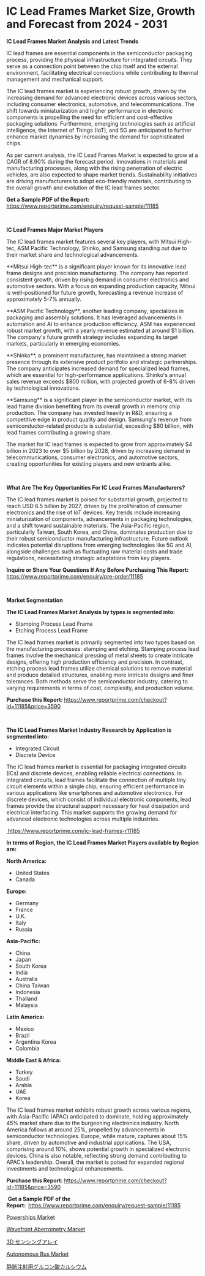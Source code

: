 <p><h1>IC Lead Frames Market Size, Growth and Forecast from 2024 - 2031</h1></p><p><strong>IC Lead Frames Market Analysis and Latest Trends</strong></p>
<p><p>IC lead frames are essential components in the semiconductor packaging process, providing the physical infrastructure for integrated circuits. They serve as a connection point between the chip itself and the external environment, facilitating electrical connections while contributing to thermal management and mechanical support.</p><p>The IC lead frames market is experiencing robust growth, driven by the increasing demand for advanced electronic devices across various sectors, including consumer electronics, automotive, and telecommunications. The shift towards miniaturization and higher performance in electronic components is propelling the need for efficient and cost-effective packaging solutions. Furthermore, emerging technologies such as artificial intelligence, the Internet of Things (IoT), and 5G are anticipated to further enhance market dynamics by increasing the demand for sophisticated chips.</p><p>As per current analysis, the IC Lead Frames Market is expected to grow at a CAGR of 8.90% during the forecast period. Innovations in materials and manufacturing processes, along with the rising penetration of electric vehicles, are also expected to shape market trends. Sustainability initiatives are driving manufacturers to adopt eco-friendly materials, contributing to the overall growth and evolution of the IC lead frames sector.</p></p>
<p><strong>Get a Sample PDF of the Report:&nbsp;</strong> <a href="https://www.reportprime.com/enquiry/request-sample/11185">https://www.reportprime.com/enquiry/request-sample/11185</a></p>
<p>&nbsp;</p>
<p><strong>IC Lead Frames Major Market Players</strong></p>
<p><p>The IC lead frames market features several key players, with Mitsui High-tec, ASM Pacific Technology, Shinko, and Samsung standing out due to their market share and technological advancements.</p><p>**Mitsui High-tec** is a significant player known for its innovative lead frame designs and precision manufacturing. The company has reported consistent growth, driven by rising demand in consumer electronics and automotive sectors. With a focus on expanding production capacity, Mitsui is well-positioned for future growth, forecasting a revenue increase of approximately 5-7% annually.</p><p>**ASM Pacific Technology**, another leading company, specializes in packaging and assembly solutions. It has leveraged advancements in automation and AI to enhance production efficiency. ASM has experienced robust market growth, with a yearly revenue estimated at around $1 billion. The company's future growth strategy includes expanding its target markets, particularly in emerging economies.</p><p>**Shinko**, a prominent manufacturer, has maintained a strong market presence through its extensive product portfolio and strategic partnerships. The company anticipates increased demand for specialized lead frames, which are essential for high-performance applications. Shinko's annual sales revenue exceeds $800 million, with projected growth of 6-8% driven by technological innovations.</p><p>**Samsung** is a significant player in the semiconductor market, with its lead frame division benefiting from its overall growth in memory chip production. The company has invested heavily in R&D, ensuring a competitive edge in product quality and design. Samsung's revenue from semiconductor-related products is substantial, exceeding $80 billion, with lead frames contributing a growing share.</p><p>The market for IC lead frames is expected to grow from approximately $4 billion in 2023 to over $5 billion by 2028, driven by increasing demand in telecommunications, consumer electronics, and automotive sectors, creating opportunities for existing players and new entrants alike.</p></p>
<p>&nbsp;</p>
<p><strong>What Are The Key Opportunities For IC Lead Frames Manufacturers?</strong></p>
<p><p>The IC lead frames market is poised for substantial growth, projected to reach USD 6.5 billion by 2027, driven by the proliferation of consumer electronics and the rise of IoT devices. Key trends include increasing miniaturization of components, advancements in packaging technologies, and a shift toward sustainable materials. The Asia-Pacific region, particularly Taiwan, South Korea, and China, dominates production due to their robust semiconductor manufacturing infrastructure. Future outlook indicates potential disruptions from emerging technologies like 5G and AI, alongside challenges such as fluctuating raw material costs and trade regulations, necessitating strategic adaptations from key players.</p></p>
<p><strong>Inquire or Share Your Questions If Any Before Purchasing This Report:</strong> <a href="https://www.reportprime.com/enquiry/pre-order/11185">https://www.reportprime.com/enquiry/pre-order/11185</a></p>
<p>&nbsp;</p>
<p><strong>Market Segmentation</strong></p>
<p><strong>The IC Lead Frames Market Analysis by types is segmented into:</strong></p>
<p><ul><li>Stamping Process Lead Frame</li><li>Etching Process Lead Frame</li></ul></p>
<p><p>The IC lead frames market is primarily segmented into two types based on the manufacturing processes: stamping and etching. Stamping process lead frames involve the mechanical pressing of metal sheets to create intricate designs, offering high production efficiency and precision. In contrast, etching process lead frames utilize chemical solutions to remove material and produce detailed structures, enabling more intricate designs and finer tolerances. Both methods serve the semiconductor industry, catering to varying requirements in terms of cost, complexity, and production volume.</p></p>
<p><strong>Purchase this Report:&nbsp;</strong><a href="https://www.reportprime.com/checkout?id=11185&price=3590">https://www.reportprime.com/checkout?id=11185&price=3590</a></p>
<p>&nbsp;</p>
<p><strong>The IC Lead Frames Market Industry Research by Application is segmented into:</strong></p>
<p><ul><li>Integrated Circuit</li><li>Discrete Device</li></ul></p>
<p><p>The IC lead frames market is essential for packaging integrated circuits (ICs) and discrete devices, enabling reliable electrical connections. In integrated circuits, lead frames facilitate the connection of multiple tiny circuit elements within a single chip, ensuring efficient performance in various applications like smartphones and automotive electronics. For discrete devices, which consist of individual electronic components, lead frames provide the structural support necessary for heat dissipation and electrical interfacing. This market supports the growing demand for advanced electronic technologies across multiple industries.</p></p>
<p><a href="https://www.reportprime.com/ic-lead-frames-r11185">&nbsp;https://www.reportprime.com/ic-lead-frames-r11185</a></p>
<p><strong>In terms of Region, the IC Lead Frames Market Players available by Region are:</strong></p>
<p>
    <p> <strong> North America: </strong>
        <ul>
            <li>United States</li>
            <li>Canada</li>
        </ul>
        </p> 
    <p> <strong> Europe: </strong>
        <ul>
            <li>Germany</li>
            <li>France</li>
            <li>U.K.</li>
            <li>Italy</li>
            <li>Russia</li>
        </ul>
        </p> 
    <p> <strong> Asia-Pacific: </strong>
        <ul>
            <li>China</li>
            <li>Japan</li>
            <li>South Korea</li>
            <li>India</li>
            <li>Australia</li>
            <li>China Taiwan</li>
            <li>Indonesia</li>
            <li>Thailand</li>
            <li>Malaysia</li>
        </ul>
        </p> 
    <p> <strong> Latin America: </strong>
        <ul>
            <li>Mexico</li>
            <li>Brazil</li>
            <li>Argentina Korea</li>
            <li>Colombia</li>
        </ul>
        </p> 
    <p> <strong> Middle East & Africa: </strong>
        <ul>
            <li>Turkey</li>
            <li>Saudi</li>
            <li>Arabia</li>
            <li>UAE</li>
            <li>Korea</li>
        </ul>
    </p>
    </p>
<p><p>The IC lead frames market exhibits robust growth across various regions, with Asia-Pacific (APAC) anticipated to dominate, holding approximately 45% market share due to the burgeoning electronics industry. North America follows at around 25%, propelled by advancements in semiconductor technologies. Europe, while mature, captures about 15% share, driven by automotive and industrial applications. The USA, comprising around 10%, shows potential growth in specialized electronic devices. China is also notable, reflecting strong demand contributing to APAC’s leadership. Overall, the market is poised for expanded regional investments and technological enhancements.</p></p>
<p><strong>Purchase this Report: </strong><a href="https://www.reportprime.com/checkout?id=11185&price=3590">https://www.reportprime.com/checkout?id=11185&price=3590</a></p>
<p>&nbsp;<strong>Get a Sample PDF of the Report:&nbsp;&nbsp;</strong><a href="https://www.reportprime.com/enquiry/request-sample/11185">https://www.reportprime.com/enquiry/request-sample/11185</a></p>
<p><strong></strong></p>
<p><p><a href="https://issuu.com/reportprime-2/docs/powerships-market-size-2030.pptx_522f21071764ba">Powerships Market</a></p><p><a href="https://www.linkedin.com/pulse/wavefront-aberrometry-industry-analysis-report-its-market-size-q0xvc?trackingId=h2UmjwCAT2ernj9UAIKiRg%3D%3D">Wavefront Aberrometry Market</a></p><p><a href="https://medium.com/@janrona788520/3d-sensing-array-market-%E3%81%AE%E3%82%B0%E3%83%AD%E3%83%BC%E3%83%90%E3%83%AB%E5%B8%82%E5%A0%B4%E6%A6%82%E8%A6%81%E3%81%AF-%E4%B8%96%E7%95%8C%E3%81%8A%E3%82%88%E3%81%B3%E4%B8%BB%E8%A6%81%E5%B8%82%E5%A0%B4%E3%81%AB%E3%81%8A%E3%81%91%E3%82%8B%E6%A5%AD%E7%95%8C%E3%81%AB%E5%BD%B1%E9%9F%BF%E3%82%92%E4%B8%8E%E3%81%88%E3%82%8B%E4%B8%BB%E8%A6%81%E3%81%AA%E3%83%88%E3%83%AC%E3%83%B3%E3%83%89%E3%81%AB%E3%81%A4%E3%81%84%E3%81%A6-%E7%8B%AC%E8%87%AA%E3%81%AE%E8%A6%96%E7%82%B9%E3%82%92%E6%8F%90%E4%BE%9B%E3%81%97%E3%81%BE%E3%81%99-2ad94568ac04?postPublishedType=initial">3D センシングアレイ</a></p><p><a href="https://issuu.com/reportprime-2/docs/autonomous-bus-market-size-2030.ppt_15065d1a5d0ae1">Autonomous Bus Market</a></p><p><a href="https://medium.com/@janrona788520/calcium-gluconate-for-intravenous-injection-market-%E3%81%AF-%E3%82%B3%E3%82%B9%E3%83%88%E7%AE%A1%E7%90%86%E3%81%A8%E5%8A%B9%E7%8E%87%E5%90%91%E4%B8%8A%E3%82%92%E5%84%AA%E5%85%88%E3%81%97%E3%81%BE%E3%81%99-86127a3b0e26?postPublishedType=initial">静脈注射用グルコン酸カルシウム</a></p></p>
